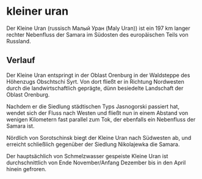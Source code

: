 # kleiner uran

Der Kleine Uran (russisch Малый Уран (Maly Uran)) ist ein 197 km langer rechter Nebenfluss der Samara im Südosten des europäischen Teils von Russland.
## Verlauf

Der Kleine Uran entspringt in der Oblast Orenburg in der Waldsteppe des Höhenzugs Obschtschi Syrt. Von dort fließt er in Richtung Nordwesten durch die landwirtschaftlich geprägte, dünn besiedelte Landschaft der Oblast Orenburg.

Nachdem er die Siedlung städtischen Typs Jasnogorski passiert hat, wendet sich der Fluss nach Westen und fließt nun in einem Abstand von wenigen Kilometern fast parallel zum Tok, der ebenfalls ein Nebenfluss der Samara ist.

Nördlich von Sorotschinsk biegt der Kleine Uran nach Südwesten ab, und erreicht schließlich gegenüber der Siedlung Nikolajewka die Samara.

Der hauptsächlich von Schmelzwasser gespeiste Kleine Uran ist durchschnittlich von Ende November/Anfang Dezember bis in den April hinein gefroren. 
